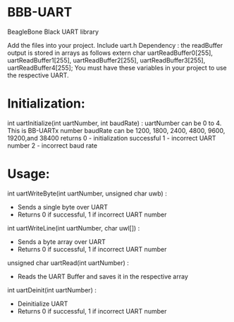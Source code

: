 # BBB-UART
BeagleBone Black UART library

Add the files into your project.
Include uart.h
Dependency : the readBuffer output is stored in arrays as follows
extern char uartReadBuffer0[255], uartReadBuffer1[255], uartReadBuffer2[255], uartReadBuffer3[255], uartReadBuffer4[255];
You must have these variables in your project to use the respective UART.

# Initialization:
int uartInitialize(int uartNumber, int baudRate) : 
uartNumber can be 0 to 4. This is BB-UARTx number
baudRate can be 1200, 1800, 2400, 4800, 9600, 19200,and 38400
returns 0 - initialization successful
        1 - incorrect UART number
        2 - incorrect baud rate
        
# Usage:
int uartWriteByte(int uartNumber, unsigned char uwb) :
- Sends a single byte over UART
- Returns 0 if successful, 1 if incorrect UART number

int uartWriteLine(int uartNumber, char uwl[]) :
- Sends a byte array over UART
- Returns 0 if successful, 1 if incorrect UART number

unsigned char uartRead(int uartNumber) :
- Reads the UART Buffer and saves it in the respective array

int uartDeinit(int uartNumber) :
- Deinitialize UART
- Returns 0 if successful, 1 if incorrect UART number
